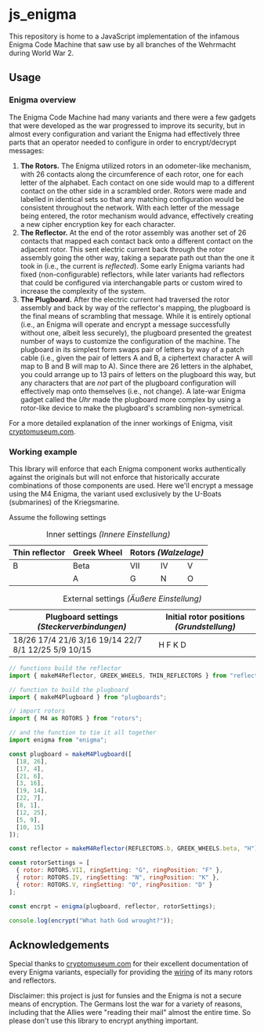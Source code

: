 # js_enigma

This repository is home to a JavaScript implementation of the infamous Enigma Code Machine that saw use by all branches of the Wehrmacht during World War 2.

## Usage

### Enigma overview

The Enigma Code Machine had many variants and there were a few gadgets that were developed as the war progressed to improve its security, but in almost every configuration and variant the Enigma had effectively three parts that an operator needed to configure in order to encrypt/decrypt messages:

1. **The Rotors.** The Enigma utilized rotors in an odometer-like mechanism, with 26 contacts along the circumference of each rotor, one for each letter of the alphabet. Each contact on one side would map to a different contact on the other side in a scrambled order. Rotors were made and labelled in identical sets so that any matching configuration would be consistent throughout the network. With each letter of the message being entered, the rotor mechanism would advance, effectively creating a new cipher encryption key for each character.
2. **The Reflector.** At the end of the rotor assembly was another set of 26 contacts that mapped each contact back onto a different contact on the adjacent rotor. This sent electric current back through the rotor assembly going the other way, taking a separate path out than the one it took in (i.e., the current is _reflected_). Some early Enigma variants had fixed (non-configurable) reflectors, while later variants had reflectors that could be configured via interchangable parts or custom wired to increase the complexity of the system.
3. **The Plugboard.** After the electric current had traversed the rotor assembly and back by way of the reflector's mapping, the plugboard is the final means of scrambling that message. While it is entirely optional (i.e., an Enigma will operate and encrypt a message successfully without one, albeit less securely), the plugboard presented the greatest number of ways to customize the configuration of the machine. The plugboard in its simplest form swaps pair of letters by way of a patch cable (i.e., given the pair of letters A and B, a ciphertext character A will map to B and B will map to A). Since there are 26 letters in the alphabet, you could arrange up to 13 pairs of letters on the plugboard this way, but any characters that are _not_ part of the plugboard configuration will effectively map onto themselves (i.e., not change). A late-war Enigma gadget called the _Uhr_ made the plugboard more complex by using a rotor-like device to make the plugboard's scrambling non-symetrical.

For a more detailed explanation of the inner workings of Enigma, visit [cryptomuseum.com](https://www.cryptomuseum.com/crypto/enigma/working.htm).

### Working example

This library will enforce that each Enigma component works authentically against the originals but will not enforce that historically accurate combinations of those components are used. Here we'll encrypt a message using the M4 Enigma, the variant used exclusively by the U-Boats (submarines) of the Kriegsmarine.

Assume the following settings

<html>
  <table>
    <caption>Inner settings <em>(Innere Einstellung)</em></caption>
    <thead>
      <tr>
        <th>Thin reflector</th>
        <th>Greek Wheel</th>
        <th colspan="3">Rotors <em>(Walzelage)</em></th>
      </tr>
    </thead>
    <tbody>
      <tr>
        <td>B</td>
        <td>Beta</td>
        <td>VII</td>
        <td>IV</td>
        <td>V</td>
      </tr>
      <tr>
        <td/>
        <td>A</td>
        <td>G</td>
        <td>N</td>
        <td>O</td>
      </tr>
    </tbody>
  </table>
</html>

<html>
  <table>
    <caption>External settings <em>(Äußere Einstellung)</em></caption>
    <thead>
      <tr>
        <th>Plugboard settings <em>(Steckerverbindungen)</em></th>
        <th>Initial rotor positions <em>(Grundstellung)</em></th>
      </tr>
    </thead>
    <tbody>
      <tr>
        <td>18/26  17/4  21/6  3/16  19/14  22/7  8/1  12/25  5/9  10/15</td>
        <td>H F K D</td>
      </tr>
    </tbody>
  </table>
</html>

```javascript
// functions build the reflector
import { makeM4Reflector, GREEK_WHEELS, THIN_REFLECTORS } from "reflectors";

// function to build the plugboard
import { makeM4Plugboard } from "plugboards";

// import rotors
import { M4 as ROTORS } from "rotors";

// and the function to tie it all together
import enigma from "enigma";

const plugboard = makeM4Plugboard([
  [18, 26],
  [17, 4],
  [21, 6],
  [3, 16],
  [19, 14],
  [22, 7],
  [8, 1],
  [12, 25],
  [5, 9],
  [10, 15]
]);

const reflector = makeM4Reflector(REFLECTORS.b, GREEK_WHEELS.beta, "H");

const rotorSettings = [
  { rotor: ROTORS.VII, ringSetting: "G", ringPosition: "F" },
  { rotor: ROTORS.IV, ringSetting: "N", ringPosition: "K" },
  { rotor: ROTORS.V, ringSetting: "O", ringPosition: "D" }
];

const encrpt = enigma(plugboard, reflector, rotorSettings);

console.log(encrypt("What hath God wrought?"));
```

## Acknowledgements

Special thanks to [cryptomuseum.com](http://cryptomuseum.com/index.htm) for their excellent documentation of every Enigma variants, especially for providing the [wiring](https://www.cryptomuseum.com/crypto/enigma/wiring.htm) of its many rotors and reflectors.

Disclaimer: this project is just for funsies and the Enigma is not a secure means of encryption. The Germans lost the war for a variety of reasons, including that the Allies were "reading their mail" almost the entire time. So please don't use this library to encrypt anything important.
